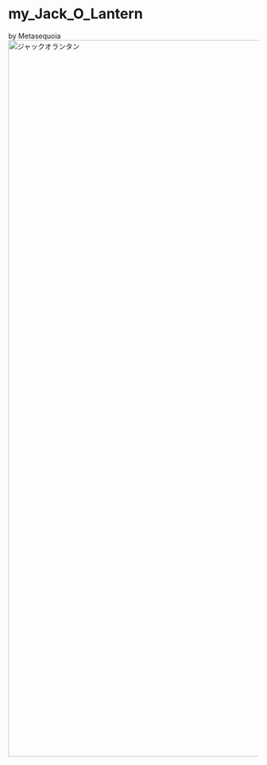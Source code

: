 # my_Jack_O_Lantern
by Metasequoia
<img width="1440" alt="ジャックオランタン" src="https://github.com/uj151133/my_Jack_O_Lantern/assets/103241727/9dca58eb-a3e1-489a-a34a-4cee5cca382b">


